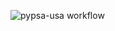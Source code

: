 ![pypsa-usa workflow](https://github.com/ktehranchi/pypsa-breakthroughenergy-usa/blob/kamran/workflow/repo_data/workflow.jpg?raw=true)

